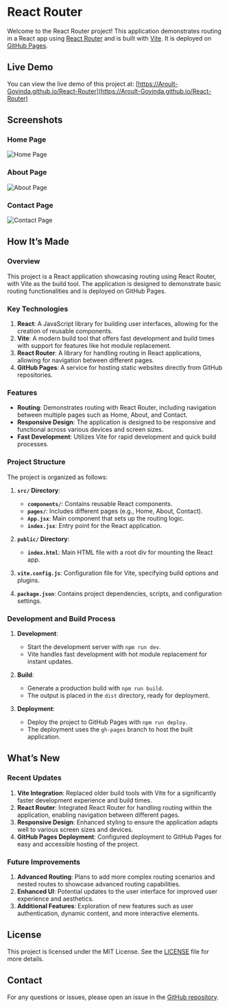 # React Router

Welcome to the React Router project! This application demonstrates routing in a React app using [React Router](https://reactrouter.com/) and is built with [Vite](https://vitejs.dev/). It is deployed on [GitHub Pages](https://pages.github.com/).

## Live Demo

You can view the live demo of this project at: [https://Aroult-Govinda.github.io/React-Router](https://Aroult-Govinda.github.io/React-Router)

## Screenshots

### Home Page
![Home Page](screenshots/home-page.png)

### About Page
![About Page](screenshots/about-page.png)

### Contact Page
![Contact Page](screenshots/contact-page.png)

## How It’s Made

### Overview

This project is a React application showcasing routing using React Router, with Vite as the build tool. The application is designed to demonstrate basic routing functionalities and is deployed on GitHub Pages.

### Key Technologies

1. **React**: A JavaScript library for building user interfaces, allowing for the creation of reusable components.
2. **Vite**: A modern build tool that offers fast development and build times with support for features like hot module replacement.
3. **React Router**: A library for handling routing in React applications, allowing for navigation between different pages.
4. **GitHub Pages**: A service for hosting static websites directly from GitHub repositories.

### Features

- **Routing**: Demonstrates routing with React Router, including navigation between multiple pages such as Home, About, and Contact.
- **Responsive Design**: The application is designed to be responsive and functional across various devices and screen sizes.
- **Fast Development**: Utilizes Vite for rapid development and quick build processes.

### Project Structure

The project is organized as follows:

1. **`src/` Directory**:
   - **`components/`**: Contains reusable React components.
   - **`pages/`**: Includes different pages (e.g., Home, About, Contact).
   - **`App.jsx`**: Main component that sets up the routing logic.
   - **`index.jsx`**: Entry point for the React application.

2. **`public/` Directory**:
   - **`index.html`**: Main HTML file with a root div for mounting the React app.

3. **`vite.config.js`**: Configuration file for Vite, specifying build options and plugins.

4. **`package.json`**: Contains project dependencies, scripts, and configuration settings.

### Development and Build Process

1. **Development**:
   - Start the development server with `npm run dev`.
   - Vite handles fast development with hot module replacement for instant updates.

2. **Build**:
   - Generate a production build with `npm run build`.
   - The output is placed in the `dist` directory, ready for deployment.

3. **Deployment**:
   - Deploy the project to GitHub Pages with `npm run deploy`.
   - The deployment uses the `gh-pages` branch to host the built application.

## What’s New

### Recent Updates

1. **Vite Integration**: Replaced older build tools with Vite for a significantly faster development experience and build times.
2. **React Router**: Integrated React Router for handling routing within the application, enabling navigation between different pages.
3. **Responsive Design**: Enhanced styling to ensure the application adapts well to various screen sizes and devices.
4. **GitHub Pages Deployment**: Configured deployment to GitHub Pages for easy and accessible hosting of the project.

### Future Improvements

1. **Advanced Routing**: Plans to add more complex routing scenarios and nested routes to showcase advanced routing capabilities.
2. **Enhanced UI**: Potential updates to the user interface for improved user experience and aesthetics.
3. **Additional Features**: Exploration of new features such as user authentication, dynamic content, and more interactive elements.

## License

This project is licensed under the MIT License. See the [LICENSE](LICENSE) file for more details.

## Contact

For any questions or issues, please open an issue in the [GitHub repository](https://github.com/Aroult-Govinda/React-Router).
